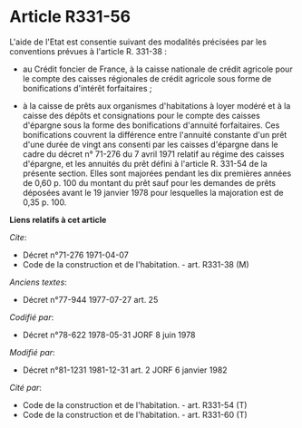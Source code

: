 # Article R331-56

L'aide de l'Etat est consentie suivant des modalités précisées par les conventions prévues à l'article R. 331-38 :

- au Crédit foncier de France, à la caisse nationale de crédit agricole pour le compte des caisses régionales de crédit
agricole sous forme de bonifications d'intérêt forfaitaires ;

- à la caisse de prêts aux organismes d'habitations à loyer modéré et à la caisse des dépôts et consignations pour le compte
des caisses d'épargne sous la forme des bonifications d'annuité forfaitaires. Ces bonifications couvrent la différence entre
l'annuité constante d'un prêt d'une durée de vingt ans consenti par les caisses d'épargne dans le cadre du décret n° 71-276
du 7 avril 1971 relatif au régime des caisses d'épargne, et les annuités du prêt défini à l'article R. 331-54 de la présente
section. Elles sont majorées pendant les dix premières années de 0,60 p. 100 du montant du prêt sauf pour les demandes de
prêts déposées avant le 19 janvier 1978 pour lesquelles la majoration est de 0,35 p. 100.

**Liens relatifs à cet article**

_Cite_:

  - Décret n°71-276 1971-04-07
  - Code de la construction et de l'habitation. - art. R331-38 (M)

_Anciens textes_:

  - Décret n°77-944 1977-07-27 art. 25

_Codifié par_:

  - Décret n°78-622 1978-05-31 JORF 8 juin 1978

_Modifié par_:

  - Décret n°81-1231 1981-12-31 art. 2 JORF 6 janvier 1982

_Cité par_:

  - Code de la construction et de l'habitation. - art. R331-54 (T)
  - Code de la construction et de l'habitation. - art. R331-60 (T)
